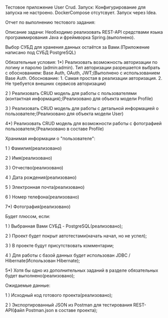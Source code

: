 Тестовое приложение User Crud.
Запуск: Конфигурирование для запуска не настроено. DockerCompose отсутсвует. Запуск через Idea. 

Отчет по выполнению тестового задания:

Описание задачи:
Необходимо реализовать REST-API средствами языка программирования Java и фреймворка Spring.(выполнено).

Выбор СУБД для хранения данных остаётся за Вами.(Приложение написано под СУБД PostgreSQL)

Обязательные условия:
1*) Реализовать возможность авторизации по логину и паролю (admin:admin). Тип
авторизации разрешается выбрать с обоснованием: Base Auth, OAuth, JWT;(Выполнено c использованием Base Auth. Обоснование: 1. Самая простая в реализации авторизация. 2. Не требуется внешних сервисов авторизации)

2 ) Реализовать CRUD модель для работы с пользователями (контактная
информация);(Реализовано для объекта модели Profile)

3 ) Реализовать CRUD модель для работы с детальной информацией о
пользователе;(Реализовано для объекта модели User)

4*) Реализовать CRUD модель для возможности работы с фотографией
пользователя;(Реализовано в составе Profile)

Хранимая информации о &quot;пользователе&quot;:

1 ) Фамилия(реализовано)

2 ) Имя(реализовано)

3 ) Отчество(реализовано)

4 ) Дата рождения(реализовано)

5 ) Электронная почта(реализовано)

6 ) Номер телефона(реализовано)

7*) Фотография(реализовано)

Будет плюсом, если:

1 ) Выбранная Вами СУБД - PostgreSQL(реализовано);

2 ) Проект будет покрыт автотестами(начать начал, но не успел);

3 ) В проекте будут присутствовать комментарии;

4 ) Для работы с базой данных будет использован JDBC / Hibernate(Использован Hibernate);

5*) Хотя бы одно из дополнительных заданий в разделе обязательных будет выполнено(реализовано);

Ожидаемые данные:

1 ) Исходный код готового проекта(реализовано);

2 ) Экспортированный JSON из Postman для тестирования REST-API(файл Postman.json в составе проекта);
